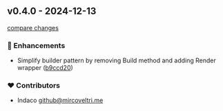 ## v0.4.0 - 2024-12-13

[compare changes](https://github.com/indaco/templheroicons/compare/v0.3.0...v0.4.0)

### 🚀 Enhancements

- Simplify builder pattern by removing Build method and adding Render wrapper ([b9ccd20](https://github.com/indaco/templheroicons/commit/b9ccd20))

### ❤️ Contributors

- Indaco <github@mircoveltri.me>
